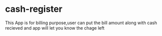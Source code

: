 # cash-register
This App is for billing purpose,user can put the bill amount along with cash recieved and app will let you know the chage left

